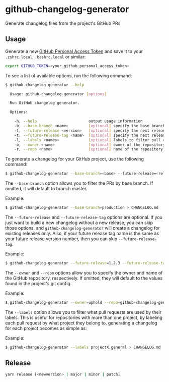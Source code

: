 # github-changelog-generator
Generate changelog files from the project's GitHub PRs

## Usage
Generate a new [GitHub Personal Access Token](https://github.com/settings/tokens) and save it to your `.zshrc.local`, `.bashrc.local` or similar:

```sh
export GITHUB_TOKEN=<your_github_personal_access_token>
```

To see a list of available options, run the following command:

```sh
$ github-changelog-generator --help

  Usage: github-changelog-generator [options]

  Run GitHub changelog generator.

  Options:

    -h, --help                       output usage information
    -b, --base-branch <name>         [optional] specify the base branch name - master by default
    -f, --future-release <version>   [optional] specify the next release version
    -t, --future-release-tag <name>  [optional] specify the next release tag name if it is different from the release version
    -l, --labels <names>             [optional] labels to filter pull requests by
    -o, --owner <name>               [optional] owner of the repository
    -r, --repo <name>                [optional] name of the repository
```

To generate a changelog for your GitHub project, use the following command:

```sh
$ github-changelog-generator --base-branch=<base> --future-release=<release_name> --future-release-tag=<release_tag_name> --owner=<repo_owner> --repo=<repo_name> > <your_changelog_file>
```

The `--base-branch` option allows you to filter the PRs by base branch. If omitted, it will default to branch master.

Example:

```sh
$ github-changelog-generator --base-branch=production > CHANGELOG.md
```

The `--future-release` and `--future-release-tag` options are optional. If you just want to build a new changelog without a new release, you can skip those options, and `github-changelog-generator` will create a changelog for existing releases only. Also, if your future release tag name is the same as your future release version number, then you can skip `--future-release-tag`.

Example:

```sh
$ github-changelog-generator --future-release=1.2.3 --future-release-tag=v1.2.3 > CHANGELOG.md
```

The `--owner` and `--repo` options allow you to specify the owner and name of the GitHub repository, respectively. If omitted, they will default to the values found in the project's git config.

Example:

```sh
$ github-changelog-generator --owner=uphold --repo=github-changelog-generator > CHANGELOG.md
```

The `--labels` option allows you to filter what pull requests are used by their labels. This is useful for repositories with more than one project, by labeling each pull request by what project they belong to, generating a changelog for each project becomes as simple as:

Example:

```sh
$ github-changelog-generator --labels projectX,general > CHANGELOG.md
```

## Release
```sh
yarn release [<newversion> | major | minor | patch]
```
